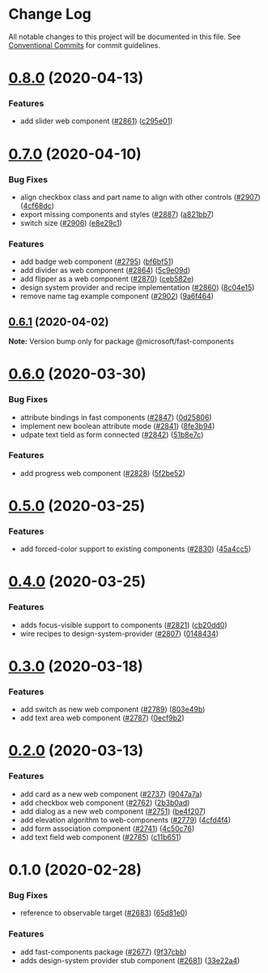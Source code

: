 # Change Log

All notable changes to this project will be documented in this file.
See [Conventional Commits](https://conventionalcommits.org) for commit guidelines.

# [0.8.0](https://github.com/Microsoft/fast-dna/compare/@microsoft/fast-components@0.7.0...@microsoft/fast-components@0.8.0) (2020-04-13)


### Features

* add slider web component ([#2861](https://github.com/Microsoft/fast-dna/issues/2861)) ([c295e01](https://github.com/Microsoft/fast-dna/commit/c295e015e9e47ec68b51baf47e2a39c9f4d809b8))





# [0.7.0](https://github.com/Microsoft/fast-dna/compare/@microsoft/fast-components@0.6.1...@microsoft/fast-components@0.7.0) (2020-04-10)


### Bug Fixes

* align checkbox class and part name to align with other controls ([#2907](https://github.com/Microsoft/fast-dna/issues/2907)) ([4cf68dc](https://github.com/Microsoft/fast-dna/commit/4cf68dc5f7c85d68aad8e5ba8c1cb3264a0aaca2))
* export missing components and styles ([#2887](https://github.com/Microsoft/fast-dna/issues/2887)) ([a821bb7](https://github.com/Microsoft/fast-dna/commit/a821bb7be398e5ed11d98cb5f3d66dd7d645755f))
* switch size ([#2906](https://github.com/Microsoft/fast-dna/issues/2906)) ([e8e29c1](https://github.com/Microsoft/fast-dna/commit/e8e29c166969398c7fbc11233ff5e49eeb0de093))


### Features

* add badge web component ([#2795](https://github.com/Microsoft/fast-dna/issues/2795)) ([bf6bf51](https://github.com/Microsoft/fast-dna/commit/bf6bf513d3dcb811cc6b83da206de3b80647522e))
* add divider as web component ([#2864](https://github.com/Microsoft/fast-dna/issues/2864)) ([5c9e09d](https://github.com/Microsoft/fast-dna/commit/5c9e09d5efd62ebdc7d2d4d0b797af77e0ae38ab))
* add flipper as a web component ([#2870](https://github.com/Microsoft/fast-dna/issues/2870)) ([ceb582e](https://github.com/Microsoft/fast-dna/commit/ceb582e6f9a3b0d3cc73e7afd454ebf8031ef372))
* design system provider and recipe implementation ([#2860](https://github.com/Microsoft/fast-dna/issues/2860)) ([8c04e15](https://github.com/Microsoft/fast-dna/commit/8c04e15a3d1809210891643e97686635b36e5a0f))
* remove name tag example component ([#2902](https://github.com/Microsoft/fast-dna/issues/2902)) ([9a6f464](https://github.com/Microsoft/fast-dna/commit/9a6f46491d235461b0094e7b11b5b170d6250a9b))





## [0.6.1](https://github.com/Microsoft/fast-dna/compare/@microsoft/fast-components@0.6.0...@microsoft/fast-components@0.6.1) (2020-04-02)

**Note:** Version bump only for package @microsoft/fast-components





# [0.6.0](https://github.com/Microsoft/fast-dna/compare/@microsoft/fast-components@0.5.0...@microsoft/fast-components@0.6.0) (2020-03-30)


### Bug Fixes

* attribute bindings in fast components ([#2847](https://github.com/Microsoft/fast-dna/issues/2847)) ([0d25806](https://github.com/Microsoft/fast-dna/commit/0d25806360b987a3f3c3a69dc5dd005415f70795))
* implement new boolean attribute mode ([#2841](https://github.com/Microsoft/fast-dna/issues/2841)) ([8fe3b94](https://github.com/Microsoft/fast-dna/commit/8fe3b9481b295508aaf762604f81272bb8ad2276))
* udpate text tield as form connected ([#2842](https://github.com/Microsoft/fast-dna/issues/2842)) ([51b8e7c](https://github.com/Microsoft/fast-dna/commit/51b8e7c65f8007cb0f135959c50528cc7d2905b7))


### Features

* add progress web component ([#2828](https://github.com/Microsoft/fast-dna/issues/2828)) ([5f2be52](https://github.com/Microsoft/fast-dna/commit/5f2be52738396aa1985a49eac667bd6e397abfa7))





# [0.5.0](https://github.com/Microsoft/fast-dna/compare/@microsoft/fast-components@0.4.0...@microsoft/fast-components@0.5.0) (2020-03-25)


### Features

* add forced-color support to existing components ([#2830](https://github.com/Microsoft/fast-dna/issues/2830)) ([45a4cc5](https://github.com/Microsoft/fast-dna/commit/45a4cc5e30031d617dd2b4e68604cb2f1e5f4a6e))





# [0.4.0](https://github.com/Microsoft/fast-dna/compare/@microsoft/fast-components@0.3.0...@microsoft/fast-components@0.4.0) (2020-03-25)


### Features

* adds focus-visible support to components ([#2821](https://github.com/Microsoft/fast-dna/issues/2821)) ([cb20dd0](https://github.com/Microsoft/fast-dna/commit/cb20dd0db9c82d64051890c708341e9b7cd8e11f))
* wire recipes to design-system-provider ([#2807](https://github.com/Microsoft/fast-dna/issues/2807)) ([0148434](https://github.com/Microsoft/fast-dna/commit/0148434d6ba65d620295aa3e3a61fbb2673b1a0e))





# [0.3.0](https://github.com/Microsoft/fast-dna/compare/@microsoft/fast-components@0.2.0...@microsoft/fast-components@0.3.0) (2020-03-18)


### Features

* add switch as new web component ([#2789](https://github.com/Microsoft/fast-dna/issues/2789)) ([803e49b](https://github.com/Microsoft/fast-dna/commit/803e49b))
* add text area web component ([#2787](https://github.com/Microsoft/fast-dna/issues/2787)) ([0ecf9b2](https://github.com/Microsoft/fast-dna/commit/0ecf9b2))





# [0.2.0](https://github.com/Microsoft/fast-dna/compare/@microsoft/fast-components@0.1.0...@microsoft/fast-components@0.2.0) (2020-03-13)


### Features

* add card as a new web component ([#2737](https://github.com/Microsoft/fast-dna/issues/2737)) ([9047a7a](https://github.com/Microsoft/fast-dna/commit/9047a7a))
* add checkbox web component ([#2762](https://github.com/Microsoft/fast-dna/issues/2762)) ([2b3b0ad](https://github.com/Microsoft/fast-dna/commit/2b3b0ad))
* add dialog as a new web component ([#2751](https://github.com/Microsoft/fast-dna/issues/2751)) ([be4f207](https://github.com/Microsoft/fast-dna/commit/be4f207))
* add elevation algorithm to web-components ([#2779](https://github.com/Microsoft/fast-dna/issues/2779)) ([4cfd4f4](https://github.com/Microsoft/fast-dna/commit/4cfd4f4))
* add form association component ([#2741](https://github.com/Microsoft/fast-dna/issues/2741)) ([4c50c76](https://github.com/Microsoft/fast-dna/commit/4c50c76))
* add text field web component ([#2785](https://github.com/Microsoft/fast-dna/issues/2785)) ([c11b651](https://github.com/Microsoft/fast-dna/commit/c11b651))





# 0.1.0 (2020-02-28)


### Bug Fixes

* reference to observable target ([#2683](https://github.com/Microsoft/fast-dna/issues/2683)) ([65d81e0](https://github.com/Microsoft/fast-dna/commit/65d81e0))


### Features

* add fast-components package ([#2677](https://github.com/Microsoft/fast-dna/issues/2677)) ([9f37cbb](https://github.com/Microsoft/fast-dna/commit/9f37cbb))
* adds design-system provider stub component ([#2681](https://github.com/Microsoft/fast-dna/issues/2681)) ([33e22a4](https://github.com/Microsoft/fast-dna/commit/33e22a4))
